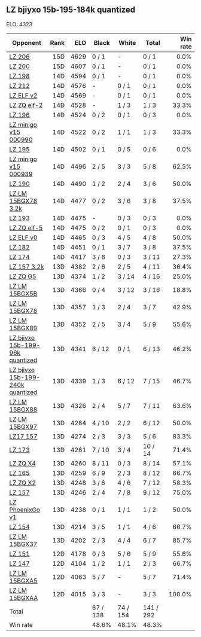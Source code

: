 ## LZ bjiyxo 15b-195-184k quantized ##

ELO: 4323

Opponent | Rank | ELO | Black | White | Total | Win rate
---------|-----:|----:|-------|-------|-------|-------:
[LZ 206](LZ%20206.md) | 15D | 4629 | 0 / 1 | - | 0 / 1 | 0.0%
[LZ 200](LZ%20200.md) | 15D | 4607 | 0 / 1 | - | 0 / 1 | 0.0%
[LZ 198](LZ%20198.md) | 14D | 4594 | 0 / 1 | - | 0 / 1 | 0.0%
[LZ 212](LZ%20212.md) | 14D | 4576 | - | 0 / 1 | 0 / 1 | 0.0%
[LZ ELF v2](LZ%20ELF%20v2.md) | 14D | 4569 | - | 0 / 1 | 0 / 1 | 0.0%
[LZ ZQ elf-2](LZ%20ZQ%20elf-2.md) | 14D | 4528 | - | 1 / 3 | 1 / 3 | 33.3%
[LZ 196](LZ%20196.md) | 14D | 4524 | 0 / 2 | 0 / 1 | 0 / 3 | 0.0%
[LZ minigo v15 000990](LZ%20minigo%20v15%20000990.md) | 14D | 4522 | 0 / 2 | 1 / 1 | 1 / 3 | 33.3%
[LZ 195](LZ%20195.md) | 14D | 4502 | 0 / 1 | 0 / 5 | 0 / 6 | 0.0%
[LZ minigo v15 000939](LZ%20minigo%20v15%20000939.md) | 14D | 4496 | 2 / 5 | 3 / 3 | 5 / 8 | 62.5%
[LZ 190](LZ%20190.md) | 14D | 4490 | 1 / 2 | 2 / 4 | 3 / 6 | 50.0%
[LZ LM 15BGX78 3.2k](LZ%20LM%2015BGX78%203.2k.md) | 14D | 4477 | 0 / 2 | 3 / 6 | 3 / 8 | 37.5%
[LZ 193](LZ%20193.md) | 14D | 4475 | - | 0 / 3 | 0 / 3 | 0.0%
[LZ ZQ elf-5](LZ%20ZQ%20elf-5.md) | 14D | 4475 | 0 / 2 | 0 / 1 | 0 / 3 | 0.0%
[LZ ELF v0](LZ%20ELF%20v0.md) | 14D | 4465 | 0 / 3 | 4 / 5 | 4 / 8 | 50.0%
[LZ 182](LZ%20182.md) | 14D | 4451 | 0 / 1 | 3 / 7 | 3 / 8 | 37.5%
[LZ 174](LZ%20174.md) | 14D | 4417 | 3 / 8 | 0 / 3 | 3 / 11 | 27.3%
[LZ 157 3.2k](LZ%20157%203.2k.md) | 13D | 4382 | 2 / 6 | 2 / 5 | 4 / 11 | 36.4%
[LZ ZQ G5](LZ%20ZQ%20G5.md) | 13D | 4374 | 1 / 2 | 3 / 14 | 4 / 16 | 25.0%
[LZ LM 15BGX5B](LZ%20LM%2015BGX5B.md) | 13D | 4366 | 0 / 4 | 3 / 12 | 3 / 16 | 18.8%
[LZ LM 15BGX78](LZ%20LM%2015BGX78.md) | 13D | 4357 | 1 / 3 | 2 / 4 | 3 / 7 | 42.9%
[LZ LM 15BGX89](LZ%20LM%2015BGX89.md) | 13D | 4352 | 2 / 5 | 3 / 4 | 5 / 9 | 55.6%
[LZ bjiyxo 15b-199-96k quantized](LZ%20bjiyxo%2015b-199-96k%20quantized.md) | 13D | 4341 | 6 / 12 | 0 / 1 | 6 / 13 | 46.2%
[LZ bjiyxo 15b-199-240k quantized](LZ%20bjiyxo%2015b-199-240k%20quantized.md) | 13D | 4339 | 1 / 3 | 6 / 12 | 7 / 15 | 46.7%
[LZ LM 15BGX88](LZ%20LM%2015BGX88.md) | 13D | 4326 | 2 / 4 | 5 / 7 | 7 / 11 | 63.6%
[LZ LM 15BGX97](LZ%20LM%2015BGX97.md) | 13D | 4284 | 4 / 10 | 2 / 2 | 6 / 12 | 50.0%
[LZ17 157](LZ17%20157.md) | 13D | 4274 | 2 / 3 | 3 / 3 | 5 / 6 | 83.3%
[LZ 173](LZ%20173.md) | 13D | 4261 | 7 / 10 | 3 / 4 | 10 / 14 | 71.4%
[LZ ZQ X4](LZ%20ZQ%20X4.md) | 13D | 4260 | 8 / 11 | 0 / 3 | 8 / 14 | 57.1%
[LZ 165](LZ%20165.md) | 13D | 4259 | 6 / 9 | 2 / 3 | 8 / 12 | 66.7%
[LZ ZQ X2](LZ%20ZQ%20X2.md) | 13D | 4248 | 3 / 6 | 4 / 6 | 7 / 12 | 58.3%
[LZ 157](LZ%20157.md) | 13D | 4246 | 2 / 4 | 7 / 8 | 9 / 12 | 75.0%
[LZ PhoenixGo v1](LZ%20PhoenixGo%20v1.md) | 13D | 4238 | 0 / 1 | 1 / 1 | 1 / 2 | 50.0%
[LZ 154](LZ%20154.md) | 13D | 4214 | 3 / 5 | 1 / 1 | 4 / 6 | 66.7%
[LZ LM 15BGX37](LZ%20LM%2015BGX37.md) | 13D | 4202 | 2 / 3 | 4 / 4 | 6 / 7 | 85.7%
[LZ 151](LZ%20151.md) | 12D | 4178 | 0 / 3 | 5 / 6 | 5 / 9 | 55.6%
[LZ 147](LZ%20147.md) | 12D | 4104 | 1 / 2 | 1 / 1 | 2 / 3 | 66.7%
[LZ LM 15BGXA5](LZ%20LM%2015BGXA5.md) | 12D | 4063 | 5 / 7 | - | 5 / 7 | 71.4%
[LZ LM 15BGXAA](LZ%20LM%2015BGXAA.md) | 12D | 4015 | 3 / 3 | - | 3 / 3 | 100.0%
Total | | | 67 / 138 | 74 / 154 | 141 / 292 | 
Win rate| | | 48.6% | 48.1% | 48.3% | 

